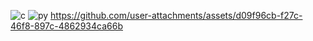 ![c](https://github.com/user-attachments/assets/18f69875-62dd-423f-991d-26ffcd332818)
![py](https://github.com/user-attachments/assets/0d730613-4aa9-4a86-b226-1d9eee4199b2)
https://github.com/user-attachments/assets/d09f96cb-f27c-46f8-897c-4862934ca66b

